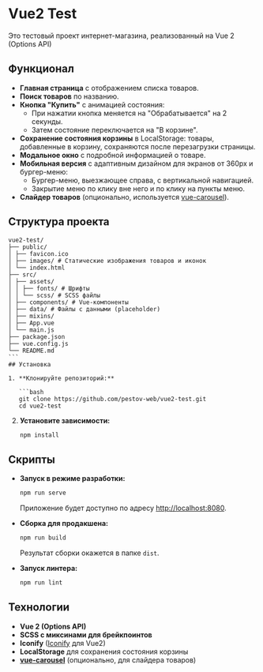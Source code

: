 # Vue2 Test

Это тестовый проект интернет-магазина, реализованный на Vue 2 (Options API)

## Функционал

- **Главная страница** с отображением списка товаров.
- **Поиск товаров** по названию.
- **Кнопка "Купить"** с анимацией состояния:
  - При нажатии кнопка меняется на "Обрабатывается" на 2 секунды.
  - Затем состояние переключается на "В корзине".
- **Сохранение состояния корзины** в LocalStorage: товары, добавленные в корзину, сохраняются после перезагрузки страницы.
- **Модальное окно** с подробной информацией о товаре.
- **Мобильная версия** с адаптивным дизайном для экранов от 360px и бургер-меню:
  - Бургер-меню, выезжающее справа, с вертикальной навигацией.
  - Закрытие меню по клику вне него и по клику на пункты меню.
- **Слайдер товаров** (опционально, используется [vue-carousel](https://github.com/SSENSE/vue-carousel)).

## Структура проекта

````
vue2-test/
├── public/
│ ├── favicon.ico
│ ├── images/ # Статические изображения товаров и иконок
│ └── index.html
├── src/
│ ├── assets/
│ │ ├── fonts/ # Шрифты
│ │ └── scss/ # SCSS файлы
│ ├── components/ # Vue-компоненты
│ ├── data/ # Файлы с данными (placeholder)
│ ├── mixins/
│ ├── App.vue
│ └── main.js
├── package.json
├── vue.config.js
└── README.md
```
## Установка

1. **Клонируйте репозиторий:**

   ```bash
   git clone https://github.com/pestov-web/vue2-test.git
   cd vue2-test

````

2. **Установите зависимости:**

   ```bash
   npm install
   ```

## Скрипты

- **Запуск в режиме разработки:**

  ```bash
  npm run serve
  ```

  Приложение будет доступно по адресу [http://localhost:8080](http://localhost:8080).

- **Сборка для продакшена:**

  ```bash
  npm run build
  ```

  Результат сборки окажется в папке `dist`.

- **Запуск линтера:**

  ```bash
  npm run lint
  ```

## Технологии

- **Vue 2 (Options API)**
- **SCSS с миксинами для брейкпоинтов**
- **Iconify** ([Iconify](https://iconify.design/) для Vue2)
- **LocalStorage** для сохранения состояния корзины
- [**vue-carousel**](https://github.com/SSENSE/vue-carousel) (опционально, для слайдера товаров)
